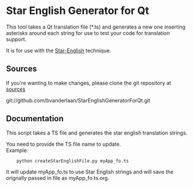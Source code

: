 Star English Generator for Qt
=================

This tool takes a Qt translation file (*.ts) and generates a new one inserting asterisks around each string for use to test your code for translation support.

It is for use with the [Star-English] technique.

Sources
-------

If you're wanting to make changes, please clone the git repository at [sources]

git://github.com/bvanderlaan/StarEnglishGeneratorForQt.git

Documentation
-------------

This script takes a TS file and generates the star english translation strings.

You need to provide the TS file name to update.<br>
Example:<br>
```
    python createStarEnglishFile.py myApp_fo.ts
```
	
It will update myApp_fo.ts to use Star English strings and will save the orignally passed in file as myApp_fo.ts.org.


[website]: http://bradvanderlaan.ca
[Star-English]: http://imaginativethinking.ca/what-the-heck-is-star-english
[sources]: https://github.com/bvanderlaan/StarEnglishGeneratorForQt

